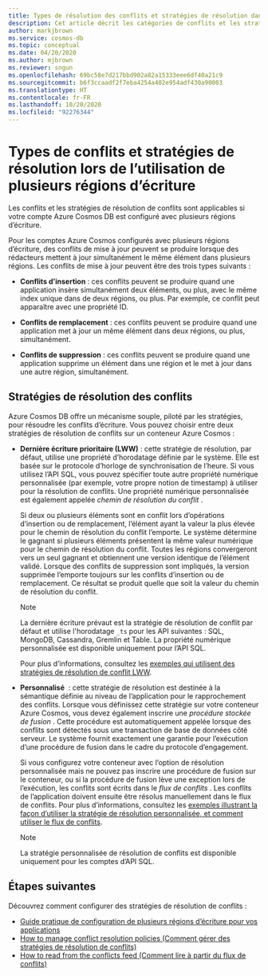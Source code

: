 ```yaml
---
title: Types de résolution des conflits et stratégies de résolution dans Azure Cosmos DB
description: Cet article décrit les catégories de conflits et les stratégies de résolution des conflits dans Azure Cosmos DB.
author: markjbrown
ms.service: cosmos-db
ms.topic: conceptual
ms.date: 04/20/2020
ms.author: mjbrown
ms.reviewer: sngun
ms.openlocfilehash: 69bc58e7d217bbd902a82a15333eee6df40a21c9
ms.sourcegitcommit: b6f3ccaadf2f7eba4254a402e954adf430a90003
ms.translationtype: HT
ms.contentlocale: fr-FR
ms.lasthandoff: 10/20/2020
ms.locfileid: "92276344"
---
```

# <a name="conflict-types-and-resolution-policies-when-using-multiple-write-regions"></a>Types de conflits et stratégies de résolution lors de l’utilisation de plusieurs régions d’écriture

Les conflits et les stratégies de résolution de conflits sont applicables si votre compte Azure Cosmos DB est configuré avec plusieurs régions d’écriture.

Pour les comptes Azure Cosmos configurés avec plusieurs régions d’écriture, des conflits de mise à jour peuvent se produire lorsque des rédacteurs mettent à jour simultanément le même élément dans plusieurs régions. Les conflits de mise à jour peuvent être des trois types suivants :

* **Conflits d’insertion** : ces conflits peuvent se produire quand une application insère simultanément deux éléments, ou plus, avec le même index unique dans de deux régions, ou plus. Par exemple, ce conflit peut apparaître avec une propriété ID.

* **Conflits de remplacement** : ces conflits peuvent se produire quand une application met à jour un même élément dans deux régions, ou plus, simultanément.

* **Conflits de suppression** : ces conflits peuvent se produire quand une application supprime un élément dans une région et le met à jour dans une autre région, simultanément.

## <a name="conflict-resolution-policies"></a>Stratégies de résolution des conflits

Azure Cosmos DB offre un mécanisme souple, piloté par les stratégies, pour résoudre les conflits d’écriture. Vous pouvez choisir entre deux stratégies de résolution de conflits sur un conteneur Azure Cosmos :

* **Dernière écriture prioritaire (LWW)** : cette stratégie de résolution, par défaut, utilise une propriété d’horodatage définie par le système. Elle est basée sur le protocole d’horloge de synchronisation de l’heure. Si vous utilisez l’API SQL, vous pouvez spécifier toute autre propriété numérique personnalisée (par exemple, votre propre notion de timestamp) à utiliser pour la résolution de conflits. Une propriété numérique personnalisée est également appelée *chemin de résolution du conflit* . 

  Si deux ou plusieurs éléments sont en conflit lors d’opérations d’insertion ou de remplacement, l’élément ayant la valeur la plus élevée pour le chemin de résolution du conflit l’emporte. Le système détermine le gagnant si plusieurs éléments présentent la même valeur numérique pour le chemin de résolution du conflit. Toutes les régions convergeront vers un seul gagnant et obtiennent une version identique de l’élément validé. Lorsque des conflits de suppression sont impliqués, la version supprimée l’emporte toujours sur les conflits d’insertion ou de remplacement. Ce résultat se produit quelle que soit la valeur du chemin de résolution du conflit.

  > [!NOTE]
  > La dernière écriture prévaut est la stratégie de résolution de conflit par défaut et utilise l'horodatage `_ts` pour les API suivantes : SQL, MongoDB, Cassandra, Gremlin et Table. La propriété numérique personnalisée est disponible uniquement pour l’API SQL.

  Pour plus d’informations, consultez les [exemples qui utilisent des stratégies de résolution de conflit LWW](how-to-manage-conflicts.md).

* **Personnalisé**  : cette stratégie de résolution est destinée à la sémantique définie au niveau de l’application pour le rapprochement des conflits. Lorsque vous définissez cette stratégie sur votre conteneur Azure Cosmos, vous devez également inscrire une *procédure stockée de fusion* . Cette procédure est automatiquement appelée lorsque des conflits sont détectés sous une transaction de base de données côté serveur. Le système fournit exactement une garantie pour l’exécution d’une procédure de fusion dans le cadre du protocole d’engagement.  

  Si vous configurez votre conteneur avec l’option de résolution personnalisée mais ne pouvez pas inscrire une procédure de fusion sur le conteneur, ou si la procédure de fusion lève une exception lors de l’exécution, les conflits sont écrits dans le *flux de conflits* . Les conflits de l’application doivent ensuite être résolus manuellement dans le flux de conflits. Pour plus d’informations, consultez les [exemples illustrant la façon d’utiliser la stratégie de résolution personnalisée, et comment utiliser le flux de conflits](how-to-manage-conflicts.md).

  > [!NOTE]
  > La stratégie personnalisée de résolution de conflits est disponible uniquement pour les comptes d’API SQL.

## <a name="next-steps"></a>Étapes suivantes

Découvrez comment configurer des stratégies de résolution de conflits :

* [Guide pratique de configuration de plusieurs régions d’écriture pour vos applications](how-to-multi-master.md)
* [How to manage conflict resolution policies (Comment gérer des stratégies de résolution de conflits)](how-to-manage-conflicts.md)
* [How to read from the conflicts feed (Comment lire à partir du flux de conflits)](how-to-manage-conflicts.md#read-from-conflict-feed)
